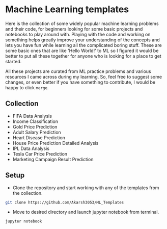 # Machine Learning templates

Here is the collection of some widely popular machine learning problems and their code, for beginners looking for some basic projects and notebooks to play around with. Playing with the code and working on something helps greatly improve your understanding of the concepts and lets you have fun while learning all the complicated boring stuff. These are some basic ones that are like 'Hello World!' to ML so I figured it would be better to put all these together for anyone who is looking for a place to get started.

All these projects are curated from ML practice problems and various resources I came across during my learning. So, feel free to suggest some changes, or even better if you have something to contribute, I would be happy to click `merge`.

## Collection

- FIFA Data Analysis
- Income Classification
- Gold Price Prediction
- Adult Salary Prediction
- Heart Disease Prediction
- House Price Prediction Detailed Analysis
- IPL Data Analysis
- Tesla Car Price Prediction
- Marketing Campaign Result Prediction

## Setup

- Clone the repository and start working with any of the templates from the collection.

```bash
git clone https://github.com/Akarsh3053/ML_Templates
```

- Move to desired directory and launch jupyter notebook from terminal.

```bash
jupyter notebook
```

